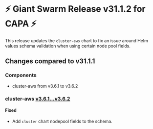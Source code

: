 # :zap: Giant Swarm Release v31.1.2 for CAPA :zap:

This release updates the `cluster-aws` chart to fix an issue around Helm values schema validation when using certain node pool fields.

## Changes compared to v31.1.1

### Components

- cluster-aws from v3.6.1 to v3.6.2

### cluster-aws [v3.6.1...v3.6.2](https://github.com/giantswarm/cluster-aws/compare/v3.6.1...v3.6.2)

#### Fixed

- Add `cluster` chart nodepool fields to the schema.
